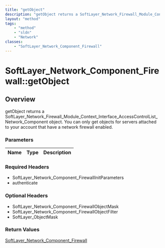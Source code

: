 ```yaml
---
title: "getObject"
description: "getObject returns a SoftLayer_Network_Firewall_Module_Context_Interface_AccessControlList_Network_Component object. You... "
layout: "method"
tags:
    - "method"
    - "sldn"
    - "Network"
classes:
    - "SoftLayer_Network_Component_Firewall"
---
```

# SoftLayer_Network_Component_Firewall::getObject
## Overview 
getObject returns a SoftLayer_Network_Firewall_Module_Context_Interface_AccessControlList_Network_Component object. You can only get objects for servers attached to your account that have a network firewall enabled. 

### Parameters 
|Name | Type | Description |
| --- | --- | --- |


### Required Headers
* SoftLayer_Network_Component_FirewallInitParameters
* authenticate

### Optional Headers
* SoftLayer_Network_Component_FirewallObjectMask
* SoftLayer_Network_Component_FirewallObjectFilter
* SoftLayer_ObjectMask

### Return Values
<a href='/reference/datatypes/SoftLayer_Network_Component_Firewall'>SoftLayer_Network_Component_Firewall </a>

